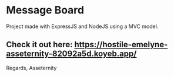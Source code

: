 # Message Board

Project made with ExpressJS and NodeJS using a MVC model.

## Check it out here: https://hostile-emelyne-asseternity-82092a5d.koyeb.app/

Regards,
Asseternity
